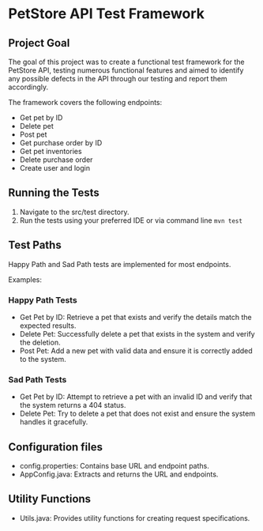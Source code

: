 # PetStore API Test Framework
## Project Goal

The goal of this project was to create a functional test framework for the PetStore API, testing numerous functional features and aimed to identify any possible defects in the API through our testing and report them accordingly.

The framework covers the following endpoints:
- Get pet by ID
- Delete pet
- Post pet
- Get purchase order by ID
- Get pet inventories
- Delete purchase order
- Create user and login


## Running the Tests 

1. Navigate to the src/test directory.
2. Run the tests using your preferred IDE or via command line
   ` mvn test `
   

## Test Paths
 Happy Path and Sad Path tests are implemented for most endpoints.

 Examples:

 ### Happy Path Tests
- Get Pet by ID: Retrieve a pet that exists and verify the details match the expected results.
- Delete Pet: Successfully delete a pet that exists in the system and verify the deletion.
- Post Pet: Add a new pet with valid data and ensure it is correctly added to the system.
 ### Sad Path Tests
- Get Pet by ID: Attempt to retrieve a pet with an invalid ID and verify that the system returns a 404 status.
- Delete Pet: Try to delete a pet that does not exist and ensure the system handles it gracefully.


## Configuration files 

- config.properties: Contains base URL and endpoint paths.
- AppConfig.java: Extracts and returns the URL and endpoints.

## Utility Functions 
 - Utils.java: Provides utility functions for creating request specifications.
